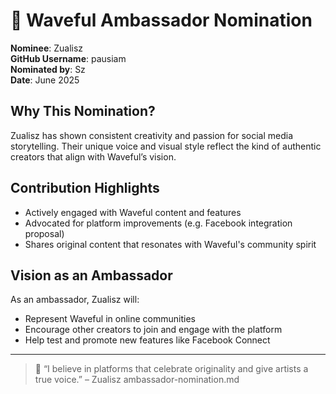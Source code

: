 # 🌟 Waveful Ambassador Nomination

**Nominee**: Zualisz  
**GitHub Username**: pausiam  
**Nominated by**: Sz  
**Date**: June 2025

## Why This Nomination?

Zualisz has shown consistent creativity and passion for social media storytelling. Their unique voice and visual style reflect the kind of authentic creators that align with Waveful’s vision.

## Contribution Highlights

- Actively engaged with Waveful content and features  
- Advocated for platform improvements (e.g. Facebook integration proposal)  
- Shares original content that resonates with Waveful's community spirit  

## Vision as an Ambassador

As an ambassador, Zualisz will:
- Represent Waveful in online communities  
- Encourage other creators to join and engage with the platform  
- Help test and promote new features like Facebook Connect  

---
> 💬 “I believe in platforms that celebrate originality and give artists a true voice.” – Zualisz
> ambassador-nomination.md
